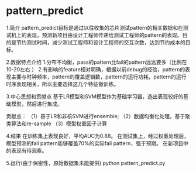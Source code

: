 # pattern_predict

1.简介
  pattern_predict目标是通过以往收集的芯片测试pattern的相关数据和在测试机上的表现，预测新项目由设计工程师传递给测试工程师的pattern的表现。目的是节约测试时间，减少测试工程师和设计工程师的交互次数，达到节约成本的目标。

2.数据特点介绍
  1.分布不均衡，pass的pattern比fail的pattern远远要多（比例在10-20左右 ）
  2.有影响的feature相对明确，根据以前debug的经验，pattern的表现主要与时钟频率，pattern的覆盖逻辑数，pattern的运行功耗，pattern的运行时序表现相关，所以主要选择这几个特征做训练。

3.中心思想和贡献点
  基于LR模型和SVM模型作为基础学习器，选出表现较好的基础模型，然后进行集成。

  贡献点：
  （1）基于LR和非核SVM进行ensemble;
  （2）数据均衡化处理，基于聚类算法和re-sample
  （3）模型权重因子计算

 4.结果
   在训练集上表现良好，平均AUC为0.88。
   在测试集上，经过权重处理后，模型预测的fail pattern能够覆盖70%的实际fail pattern，强于预期。
   在新项目中的表现有待观察。

 5.运行(由于保密性，原始数据集未能提供)
   python pattern_predict.py




